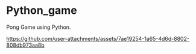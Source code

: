 # Python_game

Pong Game using Python.

https://github.com/user-attachments/assets/7ae19254-1a65-4d6d-8802-808db973aa8b
